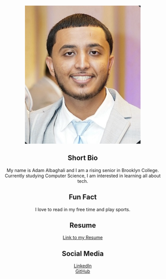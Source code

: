 <div style="text-align: center;">

![My Photo](profile.jpg)

## Short Bio
My name is Adam Albaghali and I am a rising senior in Brooklyn College. Currently studying Computer Science, I am interested in learning all about tech.

## Fun Fact
I love to read in my free time and play sports.

## Resume
[Link to my Resume](resume.pdf)

## Social Media
[LinkedIn](https://www.linkedin.com/in/yourusername)  
[GitHub](https://github.com/yourusername)

</div>
